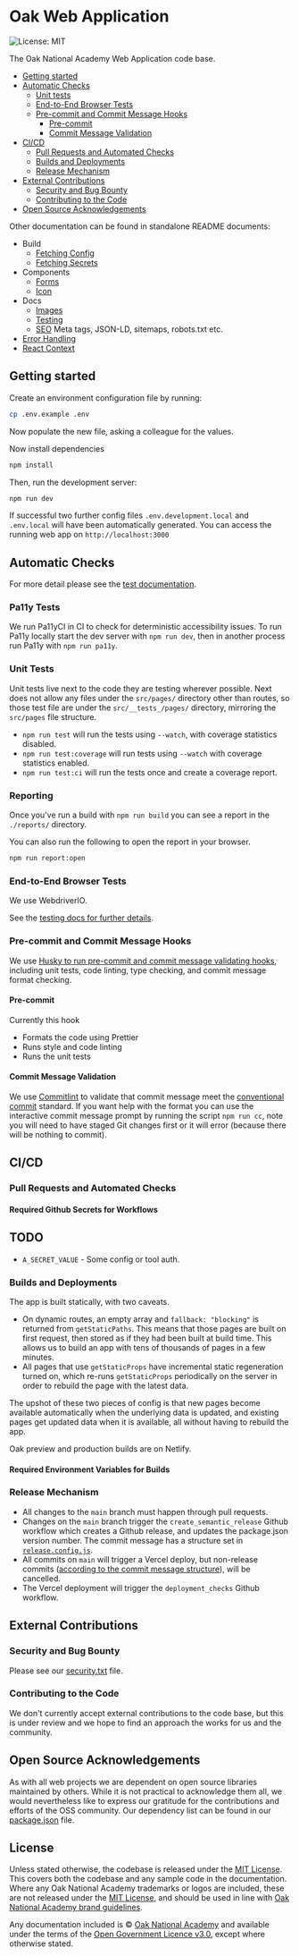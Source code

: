 # Oak Web Application

![License: MIT](https://img.shields.io/badge/license-MIT-brightgreen)

The Oak National Academy Web Application code base.

- [Getting started](#getting-started)
- [Automatic Checks](#automatic-checks)
  - [Unit tests](#unit-tests)
  - [End-to-End Browser Tests](#end-to-end-browser-tests)
  - [Pre-commit and Commit Message Hooks](#pre-commit-and-commit-message-hooks)
    - [Pre-commit](#pre-commit)
    - [Commit Message Validation](#commit-message-validation)
- [CI/CD](#cicd)
  - [Pull Requests and Automated Checks](#pull-requests-and-automated-checks)
  - [Builds and Deployments](#builds-and-deployments)
  - [Release Mechanism](#release-mechanism)
- [External Contributions](#external-contributions)
  - [Security and Bug Bounty](#security-and-bug-bounty)
  - [Contributing to the Code](#contributing-to-the-code)
- [Open Source Acknowledgements](#open-source-acknowledgements)

Other documentation can be found in standalone README documents:

- Build
  - [Fetching Config](./scripts/build/fetch_config)
  - [Fetching Secrets](./scripts/build/fetch_secrets)
- Components
  - [Forms](./src/components/Forms)
  - [Icon](./src/components/Icon)
- Docs
  - [Images](./docs/images)
  - [Testing](./docs/testing.md)
  - [SEO](./docs/seo.md) Meta tags, JSON-LD, sitemaps, robots.txt etc.
- [Error Handling](./src/errors)
- [React Context](./src/context)

## Getting started

Create an environment configuration file by running:

```bash
cp .env.example .env
```

Now populate the new file, asking a colleague for the values.

Now install dependencies

```bash
npm install
```

Then, run the development server:

```bash
npm run dev
```

If successful two further config files `.env.development.local` and `.env.local` will have been automatically generated. You can access the running web app on `http://localhost:3000`

## Automatic Checks

For more detail please see the [test documentation](docs/testing.md).

### Pa11y Tests

We run Pa11yCI in CI to check for deterministic accessibility issues. To run Pa11y locally start the dev server with `npm run dev`, then in another process run Pa11y with `npm run pa11y`.

### Unit Tests

Unit tests live next to the code they are testing wherever possible. Next does not allow any files under the `src/pages/` directory other than routes, so those test file are under the `src/__tests_/pages/` directory, mirroring the `src/pages` file structure.

- `npm run test` will run the tests using `--watch`, with coverage statistics disabled.
- `npm run test:coverage` will run tests using `--watch` with coverage statistics enabled.
- `npm run test:ci` will run the tests once and create a coverage report.

### Reporting
Once you've run a build with `npm run build` you can see a report in the `./reports/` directory.

You can also run the following to open the report in your browser.

```bash
npm run report:open
```

### End-to-End Browser Tests

We use WebdriverIO.

See the [testing docs for further details](./docs/testing.md#e2e-browser-tests).

### Pre-commit and Commit Message Hooks

We use [Husky to run pre-commit and commit message validating hooks](.husky), including unit tests, code linting, type checking, and commit message format checking.

#### Pre-commit

Currently this hook

- Formats the code using Prettier
- Runs style and code linting
- Runs the unit tests

#### Commit Message Validation

We use [Commitlint](https://commitlint.js.org/#/) to validate that commit message meet the [conventional commit](https://www.conventionalcommits.org/en/v1.0.0-beta.2/) standard. If you want help with the format you can use the interactive commit message prompt by running the script `npm run cc`, note you will need to have staged Git changes first or it will error (because there will be nothing to commit).

## CI/CD

### Pull Requests and Automated Checks

#### Required Github Secrets for Workflows

## TODO

- `A_SECRET_VALUE` - Some config or tool auth.

### Builds and Deployments

The app is built statically, with two caveats.

- On dynamic routes, an empty array and `fallback: "blocking"` is returned from `getStaticPaths`. This means that those pages are built on first request, then stored as if they had been built at build time. This allows us to build an app with tens of thousands of pages in a few minutes.
- All pages that use `getStaticProps` have incremental static regeneration turned on, which re-runs `getStaticProps` periodically on the server in order to rebuild the page with the latest data.

The upshot of these two pieces of config is that new pages become available automatically when the underlying data is updated, and existing pages get updated data when it is available, all without having to rebuild the app.

Oak preview and production builds are on Netlify.

#### Required Environment Variables for Builds

### Release Mechanism

- All changes to the `main` branch must happen through pull requests.
- Changes on the `main` branch trigger the `create_semantic_release` Github workflow which creates a Github release, and updates the package.json version number. The commit message has a structure set in [`release.config.js`](release.config.js).
- All commits on `main` will trigger a Vercel deploy, but non-release commits ([according to the commit message structure](scripts/build/cancel_vercel_build.js)), will be cancelled.
- The Vercel deployment will trigger the `deployment_checks` Github workflow.

## External Contributions

### Security and Bug Bounty

Please see our [security.txt](public/.well-known/security.txt) file.

### Contributing to the Code

We don't currently accept external contributions to the code base, but this is under review and we hope to find an approach the works for us and the community.

## Open Source Acknowledgements

As with all web projects we are dependent on open source libraries maintained by others. While it is not practical to acknowledge them all, we would nevertheless like to express our gratitude for the contributions and efforts of the OSS community. Our dependency list can be found in our [package.json](package.json) file.

## License

Unless stated otherwise, the codebase is released under the [MIT License][mit]. This covers both the codebase and any sample code in the documentation. Where any Oak National Academy trademarks or logos are included, these are not released under the [MIT License][mit], and should be used in line with [Oak National Academy brand guidelines][brand].

Any documentation included is © [Oak National Academy][oak] and available under the terms of the [Open Government Licence v3.0][ogl], except where otherwise stated.

[mit]: LICENCE
[oak]: https://www.thenational.academy/
[ogl]: https://www.nationalarchives.gov.uk/doc/open-government-licence/version/3/
[brand]: https://support.thenational.academy/using-the-oak-brand
